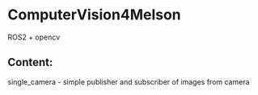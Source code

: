 # ComputerVision4Melson

ROS2 + opencv

## Content:

single_camera - simple publisher and subscriber of images from camera
